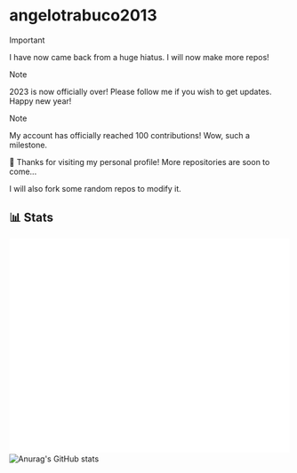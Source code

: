 # angelotrabuco2013
> [!IMPORTANT]  
> I have now came back from a huge hiatus. I will now make more repos!

> [!NOTE]  
> 2023 is now officially over! Please follow me if you wish to get updates. Happy new year!

> [!NOTE]  
> My account has officially reached 100 contributions! Wow, such a milestone.

👋 Thanks for visiting my personal profile! More repositories are soon to come...

I will also fork some random repos to modify it.


## 📊 Stats
![Metrics](/github-metrics.svg)
![Anurag's GitHub stats](https://github-readme-stats.vercel.app/api?username=angelotrabuco2013\&show_icons=true\&show=reviews,discussions_started,discussions_answered,prs_merged,prs_merged_percentage)
